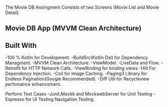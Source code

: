 The Movie DB Assingment Consists of two Screens (Movie List and Movie Detail)

## Movie DB App (MVVM Clean Architecture)
## Built With

-100 % Kotlin for Development.
-BuildSrc(Kotlin Dsl) for Dependency Managment.
-MVVM Clean Architecture.
-ViewModel.
-LiveData and Flow.
-Retrofit for HTTP Network Calls.
-ViewBinding for binding views
-Hilt For Dependency Injection.
-Coil for Image Caching.
-Paging3 Library for Endless Pagination(Google Recommended).
-Diff Util for Recycleview perfomance enhancement.

Perform Test Cases
-Junit,Mockk and MockwebServer for Unit Testing
-Espresso for UI Testing Navigation Testing.
